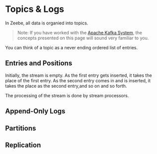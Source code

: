 # Topics & Logs

In Zeebe, all data is organied into topics.

> Note: If you have worked with the [Apache Kafka System](https://kafka.apache.org/), the concepts presented on this page will sound very familiar to you.

You can think of a topic as a never ending ordered list of entries.

## Entries and Positions

Initially, the stream is empty. As the first entry gets inserted, it takes the place of the first entry. As the second entry comes in and is inserted, it takes the place as the second entry,and so on and so forth.



The processing of the stream is done by stream processors.

## Append-Only Logs

## Partitions

## Replication



